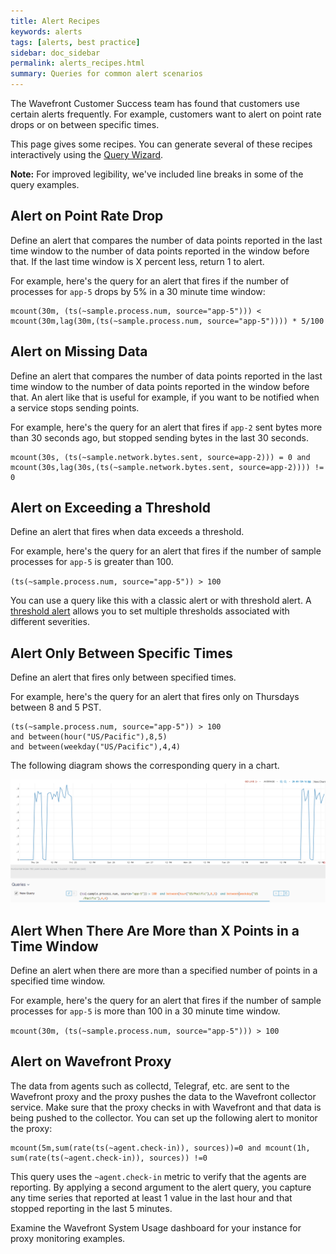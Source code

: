 ```yaml
---
title: Alert Recipes
keywords: alerts
tags: [alerts, best practice]
sidebar: doc_sidebar
permalink: alerts_recipes.html
summary: Queries for common alert scenarios
---
```


The Wavefront Customer Success team has found that customers use certain alerts frequently. For example, customers want to alert on point rate drops or on between specific times.

This page gives some recipes. You can generate several of these recipes interactively using the [Query Wizard](query_language_query_wizard.html).

**Note:** For improved legibility, we've included line breaks in some of the query examples.

## Alert on Point Rate Drop

Define an alert that compares the number of data points reported in the last time window to the number of data points reported in the window before that. If the last time window is X percent less, return 1 to alert.

For example, here's the query for an alert that fires if the number of processes for `app-5` drops by 5% in a 30 minute time window:

```
mcount(30m, (ts(~sample.process.num, source="app-5"))) <
mcount(30m,lag(30m,(ts(~sample.process.num, source="app-5")))) * 5/100
```

## Alert on Missing Data

Define an alert that compares the number of data points reported in the last time window to the number of data points reported in the window before that. An alert like that is useful for example, if you want to be notified when a service stops sending points.

For example, here's the query for an alert that fires if `app-2` sent bytes more than 30 seconds ago, but stopped sending bytes in the last 30 seconds.

```
mcount(30s, (ts(~sample.network.bytes.sent, source=app-2))) = 0 and mcount(30s,lag(30s,(ts(~sample.network.bytes.sent, source=app-2)))) != 0
```

## Alert on Exceeding a Threshold

Define an alert that fires when data exceeds a threshold.

For example, here's the query for an alert that fires if the number of sample processes for `app-5` is greater than 100.

`(ts(~sample.process.num, source="app-5")) > 100`

You can use a query like this with a classic alert or with threshold alert. A [threshold alert](alerts.html#creating-a-threshold-alert) allows you to set multiple thresholds associated with different severities.

## Alert Only Between Specific Times

Define an alert that fires only between specified times.

For example, here's the query for an alert that fires only on Thursdays between 8 and 5 PST.

~~~
(ts(~sample.process.num, source="app-5")) > 100
and between(hour("US/Pacific"),8,5)
and between(weekday("US/Pacific"),4,4)
~~~

The following diagram shows the corresponding query in a chart.

![alert times](images/alert_recipe_time.png)

## Alert When There Are More than X Points in a Time Window

Define an alert when there are more than a specified number of points in a specified time window.

For example, here's the query for an alert that fires if the number of sample processes for `app-5` is more than 100 in a 30 minute time window.

`mcount(30m, (ts(~sample.process.num, source="app-5"))) > 100`

## Alert on Wavefront Proxy

The data from agents such as collectd, Telegraf, etc. are sent to the Wavefront proxy and the proxy pushes the data to the Wavefront collector service. Make sure that the proxy checks in with Wavefront and that data is being pushed to the collector. You can set up the following alert to monitor the proxy:

```
mcount(5m,sum(rate(ts(~agent.check-in)), sources))=0 and mcount(1h, sum(rate(ts(~agent.check-in)), sources)) !=0
```

This query uses the `~agent.check-in` metric to verify that the agents are reporting. By applying a second argument to the alert query, you capture any time series that reported at least 1 value  in the last hour and that stopped reporting in the last 5 minutes.

Examine the Wavefront System Usage dashboard for your instance for proxy monitoring examples.
